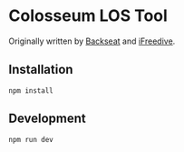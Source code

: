 # Colosseum LOS Tool

Originally written by [Backseat](https://bistools.github.io/inferno.html) and [iFreedive](https://ifreedive-osrs.github.io/).

## Installation

    npm install

## Development

    npm run dev
